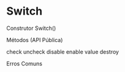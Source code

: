 # Switch

Construtor
Switch()

Métodos (API Pública)

check
uncheck
disable
enable
value
destroy

Erros Comuns

